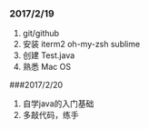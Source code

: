 
### 2017/2/19
1. git/github
2. 安装 iterm2 oh-my-zsh sublime
3. 创建 Test.java
4. 熟悉 Mac OS

###2017/2/20
1. 自学java的入门基础
2. 多敲代码，练手